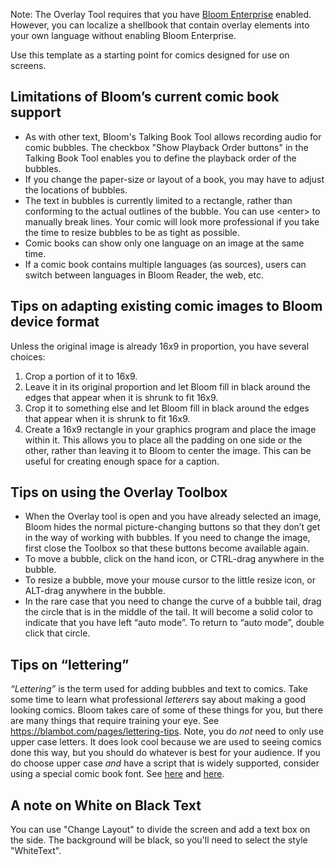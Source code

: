 Note: The Overlay Tool requires that you have <a href="" onclick="fetch('/bloom/api/common/showSettingsDialog?tab=enterprise', {method:'POST'})">Bloom Enterprise</a> enabled. However, you can localize a shellbook that contain overlay elements into your own language without enabling Bloom Enterprise.

Use this template as a starting point for comics designed for use on screens.

## Limitations of Bloom’s current comic book support

-   As with other text, Bloom's Talking Book Tool allows recording audio for comic bubbles. The checkbox "Show Playback Order buttons" in the Talking Book Tool enables you to define the playback order of the bubbles.
-   If you change the paper-size or layout of a book, you may have to adjust the locations of bubbles.
-   The text in bubbles is currently limited to a rectangle, rather than conforming to the actual outlines of the bubble. You can use &lt;enter&gt; to manually break lines. Your comic will look more professional if you take the time to resize bubbles to be as tight as possible.
-   Comic books can show only one language on an image at the same time.
-   If a comic book contains multiple languages (as sources), users can switch between languages in Bloom Reader, the web, etc.

## Tips on adapting existing comic images to Bloom device format

Unless the original image is already 16x9 in proportion, you have several choices:

1. Crop a portion of it to 16x9.
1. Leave it in its original proportion and let Bloom fill in black around the edges that appear when it is shrunk to fit 16x9.
1. Crop it to something else and let Bloom fill in black around the edges that appear when it is shrunk to fit 16x9.
1. Create a 16x9 rectangle in your graphics program and place the image within it. This allows you to place all the padding on one side or the other, rather than leaving it to Bloom to center the image. This can be useful for creating enough space for a caption.

## Tips on using the Overlay Toolbox

-   When the Overlay tool is open and you have already selected an image, Bloom hides the normal picture-changing buttons so that they don’t get in the way of working with bubbles. If you need to change the image, first close the Toolbox so that these buttons become available again.
-   To move a bubble, click on the hand icon, or CTRL-drag anywhere in the bubble.
-   To resize a bubble, move your mouse cursor to the little resize icon, or ALT-drag anywhere in the bubble.
-   In the rare case that you need to change the curve of a bubble tail, drag the circle that is in the middle of the tail. It will become a solid color to indicate that you have left “auto mode”. To return to “auto mode”, double click that circle.

## Tips on “lettering”

_“Lettering”_ is the term used for adding bubbles and text to comics. Take some time to learn what professional _letterers_ say about making a good looking comics. Bloom takes care of some of these things for you, but there are many things that require training your eye. See https://blambot.com/pages/lettering-tips. Note, you do _not_ need to only use upper case letters. It does look cool because we are used to seeing comics done this way, but you should do whatever is best for your audience. If you do choose upper case _and_ have a script that is widely supported, consider using a special comic book font. See [here](https://blambot.com/collections/all-fonts/dialogue) and [here](https://jasonthibault.com/comic-book-fonts/).

## A note on White on Black Text

You can use "Change Layout" to divide the screen and add a text box on the side. The background will be black, so you'll need to select the style "WhiteText".
